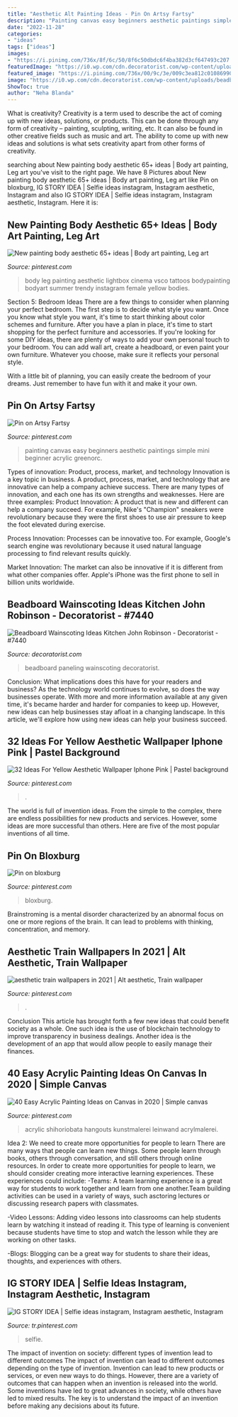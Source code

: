 ```yaml
---
title: "Aesthetic Alt Painting Ideas - Pin On Artsy Fartsy"
description: "Painting canvas easy beginners aesthetic paintings simple mini beginner acrylic greenorc"
date: "2022-11-28"
categories:
- "ideas"
tags: ["ideas"]
images:
- "https://i.pinimg.com/736x/8f/6c/50/8f6c50dbdc6f4ba382d3cf647493c207.jpg"
featuredImage: "https://i0.wp.com/cdn.decoratorist.com/wp-content/uploads/beadboard-wainscoting-ideas-kitchen-john-robinson-28619.jpg?fit=1024%2C768&amp;ssl=1"
featured_image: "https://i.pinimg.com/736x/00/9c/3e/009c3ea812c01086990b647907e6ef3d.jpg"
image: "https://i0.wp.com/cdn.decoratorist.com/wp-content/uploads/beadboard-wainscoting-ideas-kitchen-john-robinson-28619.jpg?fit=1024%2C768&amp;ssl=1"
ShowToc: true
author: "Neha Blanda"
---
```



What is creativity?
Creativity is a term used to describe the act of coming up with new ideas, solutions, or products. This can be done through any form of creativity – painting, sculpting, writing, etc. It can also be found in other creative fields such as music and art. The ability to come up with new ideas and solutions is what sets creativity apart from other forms of creativity.

	

		
searching about New painting body aesthetic 65+ ideas | Body art painting, Leg art you've visit to the right page. We have 8 Pictures about New painting body aesthetic 65+ ideas | Body art painting, Leg art like Pin on bloxburg, IG STORY IDEA | Selfie ideas instagram, Instagram aesthetic, Instagram and also IG STORY IDEA | Selfie ideas instagram, Instagram aesthetic, Instagram. Here it is:
		
    
## New Painting Body Aesthetic 65+ Ideas | Body Art Painting, Leg Art

<img loading=lazy src="https://i.pinimg.com/736x/9f/1c/2d/9f1c2d0950de690b0df8774511abca32.jpg" onerror="this.onerror=null;this.src='https://tse3.mm.bing.net/th?id=OIP.ECxnhdsajt7F_R_4Hu4PGAAAAA&amp;pid=15.1';" alt="New painting body aesthetic 65+ ideas | Body art painting, Leg art">

_Source: pinterest.com_

>body leg painting aesthetic lightbox cinema vsco tattoos bodypainting bodyart summer trendy instagram female yellow bodies. 

	

Section 5: Bedroom Ideas
There are a few things to consider when planning your perfect bedroom. The first step is to decide what style you want. Once you know what style you want, it's time to start thinking about color schemes and furniture. After you have a plan in place, it's time to start shopping for the perfect furniture and accessories.
If you're looking for some DIY ideas, there are plenty of ways to add your own personal touch to your bedroom. You can add wall art, create a headboard, or even paint your own furniture. Whatever you choose, make sure it reflects your personal style.

With a little bit of planning, you can easily create the bedroom of your dreams. Just remember to have fun with it and make it your own.

    
## Pin On Artsy Fartsy

<img loading=lazy src="https://i.pinimg.com/736x/00/9c/3e/009c3ea812c01086990b647907e6ef3d.jpg" onerror="this.onerror=null;this.src='https://tse3.mm.bing.net/th?id=OIP.mskcL6ULvq2bb8dxbAGCcQHaK1&amp;pid=15.1';" alt="Pin on Artsy Fartsy">

_Source: pinterest.com_

>painting canvas easy beginners aesthetic paintings simple mini beginner acrylic greenorc. 

	

Types of innovation: Product, process, market, and technology
Innovation is a key topic in business. A product, process, market, and technology that are innovative can help a company achieve success. There are many types of innovation, and each one has its own strengths and weaknesses. Here are three examples: 
Product Innovation: A product that is new and different can help a company succeed. For example, Nike's "Champion" sneakers were revolutionary because they were the first shoes to use air pressure to keep the foot elevated during exercise.

Process Innovation: Processes can be innovative too. For example, Google's search engine was revolutionary because it used natural language processing to find relevant results quickly.

Market Innovation: The market can also be innovative if it is different from what other companies offer. Apple's iPhone was the first phone to sell in billion units worldwide.

    
## Beadboard Wainscoting Ideas Kitchen John Robinson - Decoratorist - #7440

<img loading=lazy src="https://i0.wp.com/cdn.decoratorist.com/wp-content/uploads/beadboard-wainscoting-ideas-kitchen-john-robinson-28619.jpg?fit=1024%2C768&amp;ssl=1" onerror="this.onerror=null;this.src='https://tse1.mm.bing.net/th?id=OIP.17XGGRveh9pGLK-FDNt_rwHaFj&amp;pid=15.1';" alt="Beadboard Wainscoting Ideas Kitchen John Robinson - Decoratorist - #7440">

_Source: decoratorist.com_

>beadboard paneling wainscoting decoratorist. 

	

Conclusion: What implications does this have for your readers and business?
As the technology world continues to evolve, so does the way businesses operate. With more and more information available at any given time, it's became harder and harder for companies to keep up. However, new ideas can help businesses stay afloat in a changing landscape. In this article, we'll explore how using new ideas can help your business succeed.

    
## 32 Ideas For Yellow Aesthetic Wallpaper Iphone Pink | Pastel Background

<img loading=lazy src="https://i.pinimg.com/736x/7e/b5/93/7eb59397228dff4f7261ee9a300d96cc.jpg" onerror="this.onerror=null;this.src='https://tse3.mm.bing.net/th?id=OIP.r_AtQKYZdZ8xCxIicX1OaQAAAA&amp;pid=15.1';" alt="32 Ideas For Yellow Aesthetic Wallpaper Iphone Pink | Pastel background">

_Source: pinterest.com_

>. 

	

The world is full of invention ideas. From the simple to the complex, there are endless possibilities for new products and services. However, some ideas are more successful than others. Here are five of the most popular inventions of all time.

    
## Pin On Bloxburg

<img loading=lazy src="https://i.pinimg.com/736x/aa/07/95/aa079533c0b7b4d7aa14cf80404fbae4.jpg" onerror="this.onerror=null;this.src='https://tse2.mm.bing.net/th?id=OIP.Uc0VsBN4NHRPFsEsmZmyMAHaKk&amp;pid=15.1';" alt="Pin on bloxburg">

_Source: pinterest.com_

>bloxburg. 

	

Brainstroming is a mental disorder characterized by an abnormal focus on one or more regions of the brain. It can lead to problems with thinking, concentration, and memory.

    
## Aesthetic Train Wallpapers In 2021 | Alt Aesthetic, Train Wallpaper

<img loading=lazy src="https://i.pinimg.com/736x/e1/43/d3/e143d3c6e8e76b2899425326baa7b960.jpg" onerror="this.onerror=null;this.src='https://tse1.mm.bing.net/th?id=OIP.sF-FLf8lKEss2aiQMvr-MgHaNK&amp;pid=15.1';" alt="aesthetic train wallpapers in 2021 | Alt aesthetic, Train wallpaper">

_Source: pinterest.com_

>. 

	

Conclusion
This article has brought forth a few new ideas that could benefit society as a whole. One such idea is the use of blockchain technology to improve transparency in business dealings. Another idea is the development of an app that would allow people to easily manage their finances.

    
## 40 Easy Acrylic Painting Ideas On Canvas In 2020 | Simple Canvas

<img loading=lazy src="https://i.pinimg.com/736x/8f/6c/50/8f6c50dbdc6f4ba382d3cf647493c207.jpg" onerror="this.onerror=null;this.src='https://tse3.mm.bing.net/th?id=OIP.DsW9mbB9uUOv5xn-OUpRQwHaJ4&amp;pid=15.1';" alt="40 Easy Acrylic Painting Ideas on Canvas in 2020 | Simple canvas">

_Source: pinterest.com_

>acrylic shihoriobata hangouts kunstmalerei leinwand acrylmalerei. 

	

Idea 2: We need to create more opportunities for people to learn
There are many ways that people can learn new things. Some people learn through books, others through conversation, and still others through online resources. In order to create more opportunities for people to learn, we should consider creating more interactive learning experiences. These experiences could include:
-Teams: A team learning experience is a great way for students to work together and learn from one another.Team building activities can be used in a variety of ways, such asctoring lectures or discussing research papers with classmates.

-Video Lessons: Adding video lessons into classrooms can help students learn by watching it instead of reading it. This type of learning is convenient because students have time to stop and watch the lesson while they are working on other tasks.

-Blogs: Blogging can be a great way for students to share their ideas, thoughts, and experiences with others.

    
## IG STORY IDEA | Selfie Ideas Instagram, Instagram Aesthetic, Instagram

<img loading=lazy src="https://i.pinimg.com/736x/89/34/3b/89343b6865c79ae5cd1389f9656e1182.jpg" onerror="this.onerror=null;this.src='https://tse4.mm.bing.net/th?id=OIP.Ag70oH92aad8uf9ZrnmTsAHaNK&amp;pid=15.1';" alt="IG STORY IDEA | Selfie ideas instagram, Instagram aesthetic, Instagram">

_Source: tr.pinterest.com_

>selfie. 

	

The impact of invention on society: different types of invention lead to different outcomes
The impact of invention can lead to different outcomes depending on the type of invention. Invention can lead to new products or services, or even new ways to do things. However, there are a variety of outcomes that can happen when an invention is released into the world. Some inventions have led to great advances in society, while others have led to mixed results. The key is to understand the impact of an invention before making any decisions about its future.

